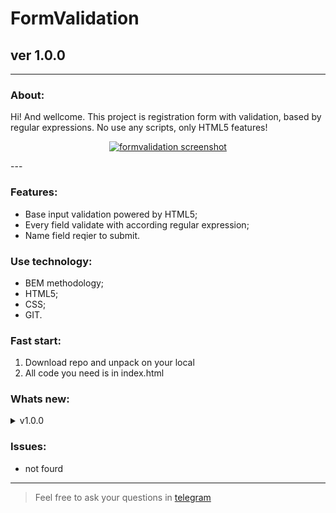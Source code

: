 # FormValidation
## ver 1.0.0
---

### About:

Hi! And wellcome.
This project is registration form with validation, based by regular expressions. No use any scripts, only HTML5 features!

<div align="center">

[![formvalidation screenshot](https://avatars.mds.yandex.net/get-pdb/2732355/e43f7ad4-d43e-464d-8ec2-53695b60cc98/s1200 "github.io/form-validation")](https://frontandrew.github.io/form-validation/)

</div>
---

### Features:

- Base input validation powered by HTML5;
- Every field validate with according regular expression;
- Name field reqier to submit.

### Use technology:

- BEM methodology;
- HTML5;
- CSS;
- GIT.

### Fast start:

1. Download repo and unpack on your local
2. All code  you need is in index.html

### Whats new:

<details>
    <summary>v1.0.0</summary>
    <li>Relise vertion</li>
    <li>Readme has been created</li>
</details>

### Issues:

- not fourd

-----
> Feel free to ask your questions in [telegram](http://t.me/frontandrew)
